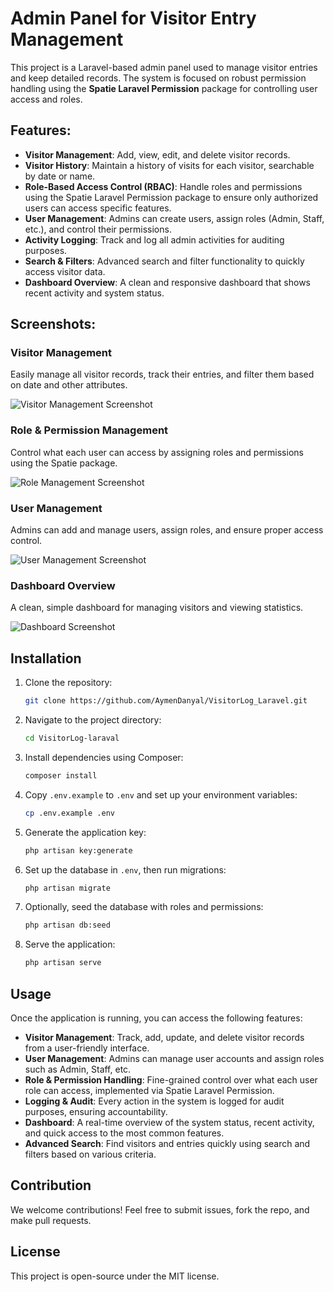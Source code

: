 # Admin Panel for Visitor Entry Management

This project is a Laravel-based admin panel used to manage visitor entries and keep detailed records. The system is focused on robust permission handling using the **Spatie Laravel Permission** package for controlling user access and roles.

## Features:
- **Visitor Management**: Add, view, edit, and delete visitor records.
- **Visitor History**: Maintain a history of visits for each visitor, searchable by date or name.
- **Role-Based Access Control (RBAC)**: Handle roles and permissions using the Spatie Laravel Permission package to ensure only authorized users can access specific features.
- **User Management**: Admins can create users, assign roles (Admin, Staff, etc.), and control their permissions.
- **Activity Logging**: Track and log all admin activities for auditing purposes.
- **Search & Filters**: Advanced search and filter functionality to quickly access visitor data.
- **Dashboard Overview**: A clean and responsive dashboard that shows recent activity and system status.

## Screenshots:

### Visitor Management
Easily manage all visitor records, track their entries, and filter them based on date and other attributes.

![Visitor Management Screenshot](./screenshots/visitor-management.png)

### Role & Permission Management
Control what each user can access by assigning roles and permissions using the Spatie package.

![Role Management Screenshot](./screenshots/role-management.png)

### User Management
Admins can add and manage users, assign roles, and ensure proper access control.

![User Management Screenshot](./screenshots/user-management.png)

### Dashboard Overview
A clean, simple dashboard for managing visitors and viewing statistics.

![Dashboard Screenshot](./screenshots/dashboard.png)

## Installation

1. Clone the repository:
    ```bash
    git clone https://github.com/AymenDanyal/VisitorLog_Laravel.git
    ```

2. Navigate to the project directory:
    ```bash
    cd VisitorLog-laraval
    ```

3. Install dependencies using Composer:
    ```bash
    composer install
    ```

4. Copy `.env.example` to `.env` and set up your environment variables:
    ```bash
    cp .env.example .env
    ```

5. Generate the application key:
    ```bash
    php artisan key:generate
    ```

6. Set up the database in `.env`, then run migrations:
    ```bash
    php artisan migrate
    ```

7. Optionally, seed the database with roles and permissions:
    ```bash
    php artisan db:seed
    ```

8. Serve the application:
    ```bash
    php artisan serve
    ```

## Usage

Once the application is running, you can access the following features:

- **Visitor Management**: Track, add, update, and delete visitor records from a user-friendly interface.
- **User Management**: Admins can manage user accounts and assign roles such as Admin, Staff, etc.
- **Role & Permission Handling**: Fine-grained control over what each user role can access, implemented via Spatie Laravel Permission.
- **Logging & Audit**: Every action in the system is logged for audit purposes, ensuring accountability.
- **Dashboard**: A real-time overview of the system status, recent activity, and quick access to the most common features.
- **Advanced Search**: Find visitors and entries quickly using search and filters based on various criteria.

## Contribution

We welcome contributions! Feel free to submit issues, fork the repo, and make pull requests.

## License

This project is open-source under the MIT license.


